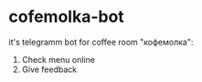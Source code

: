 # cofemolka-bot
it's telegramm bot for coffee room "кофемолка":
1. Check menu online
2. Give feedback 
